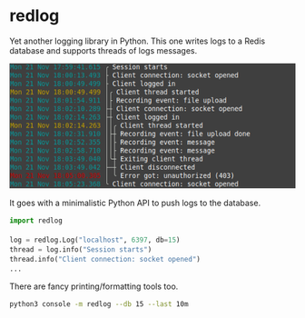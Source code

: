 # redlog

Yet another logging library in Python. This one writes logs to a Redis database and supports threads of logs messages.

![Screenshot](https://raw.githubusercontent.com/lnstadrum/redlog/main/screenshot.png)

It goes with a minimalistic Python API to push logs to the database.

```python
import redlog

log = redlog.Log("localhost", 6397, db=15)
thread = log.info("Session starts")
thread.info("Client connection: socket opened")
...

```

There are fancy printing/formatting tools too.

```bash
python3 console -m redlog --db 15 --last 10m
```